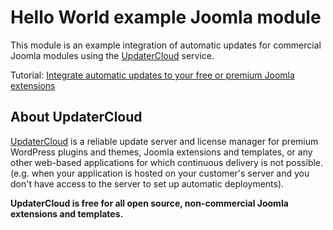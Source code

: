 # Hello World example Joomla module

This module is an example integration of automatic updates for commercial Joomla modules using the [UpdaterCloud](https://updatercloud.com) service.

Tutorial: [Integrate automatic updates to your free or premium Joomla extensions](https://updatercloud.com/docs/1.x/update-server-free-commercial-joomla-extensions-templates)

## About UpdaterCloud

[UpdaterCloud](https://updatercloud.com) is a reliable update server and license manager for premium WordPress plugins and themes, Joomla extensions and templates, or any other web-based applications for which continuous delivery is not possible. (e.g. when your application is hosted on your customer's server and you don't have access to the server to set up automatic deployments).

**UpdaterCloud is free for all open source, non-commercial Joomla extensions and templates.**
